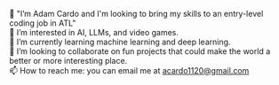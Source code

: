 👋 "I’m Adam Cardo and I'm looking to bring my skills to an entry-level coding job in ATL"  
👀 I’m interested in AI, LLMs, and video games.  
🌱 I’m currently learning machine learning and deep learning.  
💞️ I’m looking to collaborate on fun projects that could make the world a better or more interesting place.  
📫 How to reach me: you can email me at acardo1120@gmail.com
